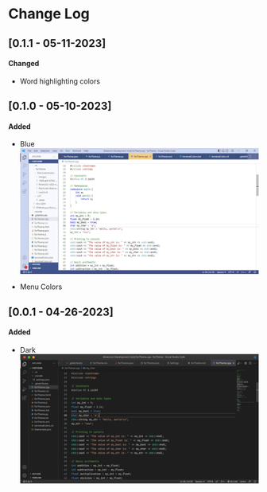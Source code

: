 # Change Log

## [0.1.1 - 05-11-2023]

#### Changed
- Word highlighting colors

## [0.1.0 - 05-10-2023]

#### Added
- Blue
![dark theme preview](preview/preview_blue_vs.jpg)

- Menu Colors

## [0.0.1 - 04-26-2023]

#### Added
- Dark
![dark theme preview](preview/preview_dark_vs.jpg)